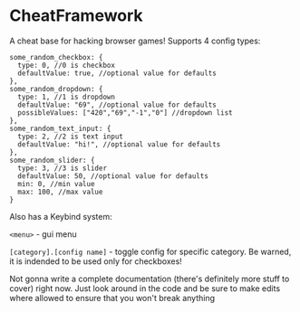 # CheatFramework
A cheat base for hacking browser games!
Supports 4 config types:
```
some_random_checkbox: {
  type: 0, //0 is checkbox
  defaultValue: true, //optional value for defaults
},
some_random_dropdown: {
  type: 1, //1 is dropdown
  defaultValue: "69", //optional value for defaults
  possibleValues: ["420","69","-1","0"] //dropdown list
},
some_random_text_input: {
  type: 2, //2 is text input
  defaultValue: "hi!", //optional value for defaults
},
some_random_slider: {
  type: 3, //3 is slider
  defaultValue: 50, //optional value for defaults
  min: 0, //min value
  max: 100, //max value
}
```
Also has a Keybind system:

`<menu>` - gui menu

`[category].[config name]` - toggle config for specific category. Be warned, it is indended to be used only for checkboxes!

Not gonna write a complete documentation (there's definitely more stuff to cover) right now. Just look around in the code and be sure to make edits where allowed to ensure that you won't break anything
